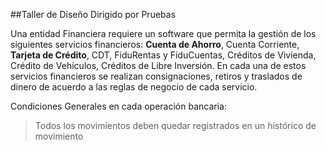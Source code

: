 ##Taller de Diseño Dirigido por Pruebas

Una entidad Financiera requiere un software que permita la gestión de los siguientes servicios
financieros: **Cuenta de Ahorro**, Cuenta Corriente, **Tarjeta de Crédito**, CDT, FiduRentas y
FiduCuentas, Créditos de Vivienda, Crédito de Vehículos, Créditos de Libre Inversión. En cada una
de estos servicios financieros se realizan consignaciones, retiros y traslados de dinero de acuerdo a
las reglas de negocio de cada servicio. 

Condiciones Generales en cada operación bancaria: 

>Todos los movimientos deben quedar registrados en un histórico de movimiento
